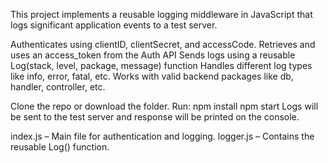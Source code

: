 This project implements a reusable logging middleware in JavaScript that logs significant application events to a test server.


Authenticates using clientID, clientSecret, and accessCode.
Retrieves and uses an access_token from the Auth API
Sends logs using a reusable Log(stack, level, package, message) function
Handles different log types like info, error, fatal, etc.
Works with valid backend packages like db, handler, controller, etc.

Clone the repo or download the folder.
Run:
npm install
npm start
Logs will be sent to the test server and response will be printed on the console.

index.js – Main file for authentication and logging.
logger.js – Contains the reusable Log() function.
